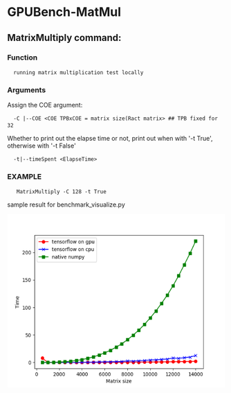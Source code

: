 # GPUBench-MatMul

## MatrixMultiply command:

### Function 

      running matrix multiplication test locally
### Arguments

Assign the COE argument:

      -C |--COE <COE TPBxCOE = matrix size(Ract matrix> ## TPB fixed for 32
     
Whether to print out the elapse time or not, print out when with '-t True', otherwise with '-t False'
       
      -t|--timeSpent <ElapseTime> 
### EXAMPLE

       MatrixMultiply -C 128 -t True                      

        
sample result for benchmark_visualize.py


 <p align="center">
  <img width="600" height="400" src="/benchResult.png">
</p>
